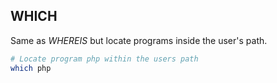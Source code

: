 ## WHICH

Same as _WHEREIS_ but locate programs inside the user's path.

```sh
# Locate program php within the users path
which php
```